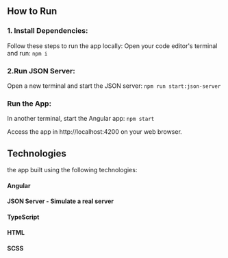 
## How to Run

### 1. Install Dependencies:
Follow these steps to run the app locally:
Open your code editor's terminal and run:
`npm i`

### 2.Run JSON Server:
Open a new terminal and start the JSON server:
`npm run start:json-server`

### Run the App:
In another terminal, start the Angular app:
`npm start`

Access the app in http://localhost:4200 on your web browser.

## Technologies
 the app built using the following technologies:

#### Angular
#### JSON Server - Simulate a real server
#### TypeScript
#### HTML
#### SCSS
